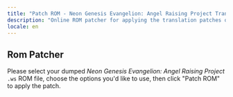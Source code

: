 ```yaml
---
title: "Patch ROM - Neon Genesis Evangelion: Angel Raising Project Translation (WonderSwan) (Shito Ikusei)"
description: "Online ROM patcher for applying the translation patches of Neon Genesis Evangelion: Angel Raising Project (Shito Ikusei)"
locale: en
---
```


## Rom Patcher

Please select your dumped _Neon Genesis Evangelion: Angel Raising Project_ `.ws` ROM file, choose the options you'd like to use, then click "Patch ROM" to apply the patch.
